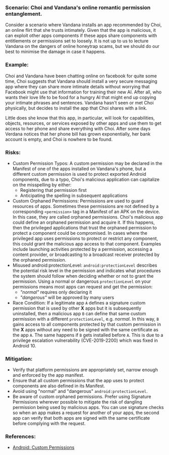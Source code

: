 ### Scenario: Choi and Vandana's online romantic permission entanglement. 
 
Consider a scenario where Vandana installs an app recommended by Choi, an online flirt that she trusts intimately. Given that the app is malicious, it can exploit other apps components if these apps share components with entitlements or permissions set to loosely. It is not up to us to lecture Vandana on the dangers of online honeytrap scams, but we should do our best to minimise the damage in case it happens.
 
### Example: 
 
Choi and Vandana have been chatting online on facebook for quite some time, Choi suggests that Vandana should install a very secure messaging app where they can share more intimate details without worrying that Facebook might use that information for training their new AI. After all, who wants their love life to be food for a hungry AI that might end up copying your intimate phrases and sentences. 
Vandana hasn't seen or met Choi physically, but decides to install the app that Choi shares with a link. 
 
Little does she know that this app, in particular, will look for capabilities, objects, resources, or services exposed by other apps and use them to get access to her phone and share everything with Choi. After some days Verdana notices that her phone bill has grown exponentially, her bank account is empty, and Choi is nowhere to be found. 
 
### Risks:  
 
- Custom Permission Typos: A custom permission may be declared in the Manifest of one of the apps installed on Vandana's phone, but a different custom permission is used to protect exported Android components, due to a typo, Choi's malicious application can capitalize on the misspelling by either: 
  - Registering that permission first 
  - Anticipating the spelling in subsequent applications 
- Custom Orphaned Permissions: Permissions are used to guard resources of apps. Sometimes these permissions are not defined by a corresponding `<permission>` tag in a Manifest of an APK on the device. In this case, they are called orphaned permissions. Choi's malicious app could define an orphaned permission and acquire it. If this happens, then the privileged applications that trust the orphaned permission to protect a component could be compromised. In cases where the privileged app uses permissions to protect or restrict any component, this could grant the malicious app access to that component. Examples include launching activities protected by a permission, accessing a content provider, or broadcasting to a broadcast receiver protected by the orphaned permission. 
- Misused android:protectionLevel: `android:protectionLevel` describes the potential risk level in the permission and indicates what procedures the system should follow when deciding whether or not to grant the permission. Using a normal or dangerous `protectionLevel` on your permissions means most apps can request and get the permission: 
  - *"normal"* requires only declaring it 
  - *"dangerous"* will be approved by many users 
- Race Condition: If a legitimate app `A` defines a signature custom permission that is used by other **X** apps but it is subsequently uninstalled, then a malicious app `B` can define that same custom permission with a different `protectionLevel`, e.g. *normal*. In this way, `B` gains access to all components protected by that custom permission in the **X** apps without any need to be signed with the same certificate as the app `A`. 
The same happens if `B` gets installed before `A`. 
This is due to a privilege escalation vulnerability (CVE-2019-2200) which was fixed in Android 10. 
 
### Mitigation: 
 
- Verify that platform permissions are appropriately set, narrow enough and enforced by the app manifest. 
- Ensure that all custom permissions that the app uses to protect components are also defined in its Manifest. 
- Avoid using "normal" and "dangerous" `android:protectionLevel`.  
- Be aware of custom orphaned permissions. Prefer using Signature Permissions wherever possible to mitigate the risk of dangling permission being used by malicious apps. You can use signature checks so when an app makes a request for another of your apps, the second app can verify that both apps are signed with the same certificate before complying with the request.
 
### References: 
 
- [Android: Custom Permissions](https://developer.android.com/privacy-and-security/risks/custom-permissions) 
